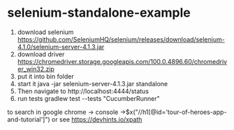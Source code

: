 # selenium-standalone-example
1. download selenium https://github.com/SeleniumHQ/selenium/releases/download/selenium-4.1.0/selenium-server-4.1.3.jar
2. download driver https://chromedriver.storage.googleapis.com/100.0.4896.60/chromedriver_win32.zip
3. put it into bin folder
4. start it java -jar selenium-server-4.1.3.jar standalone
5. Then navigate to http://localhost:4444/status
6. run tests gradlew test --tests "CucumberRunner"



to search in google chrome -> console ->$x("//h1[@id='tour-of-heroes-app-and-tutorial']") or see https://devhints.io/xpath
